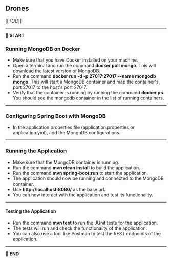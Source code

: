 ## Drones

[[_TOC_]]

---

:scroll: **START**


### Running MongoDB on Docker

- Make sure that you have Docker installed on your machine.
- Open a terminal and run the command **docker pull mongo**. This will download the latest version of MongoDB.
- Run the command **docker run -d -p 27017:27017 --name mongodb mongo**. This will start a MongoDB container and map the container's port 27017 to the host's port 27017.
- Verify that the container is running by running the command **docker ps**. You should see the mongodb container in the list of running containers.

---

### Configuring Spring Boot with MongoDB

- In the application properties file (application.properties or application.yml), add the MongoDB configurations.

---

### Running the Application

- Make sure that the MongoDB container is running.
- Run the command **mvn clean install** to build the application.
- Run the command **mvn spring-boot:run** to start the application.
- The application should now be running and connected to the MongoDB container.
- Use **http://localhost:8080/** as the base url.
- You can now interact with the application and test its functionality.

---

#### Testing the Application

- Run the command **mvn test** to run the JUnit tests for the application.
- The tests will run and check the functionality of the application.
- You can also use a tool like Postman to test the REST endpoints of the application.

---

:scroll: **END**
